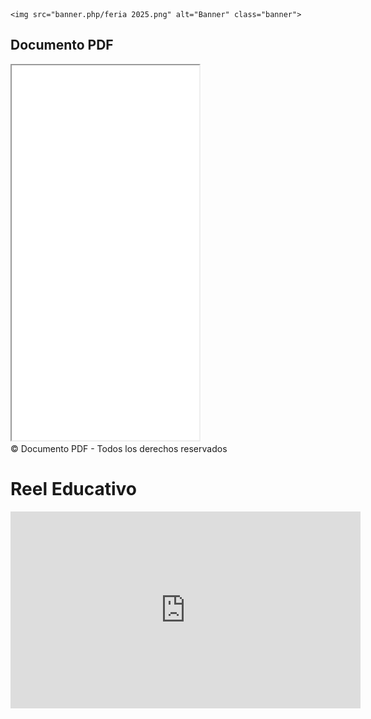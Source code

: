 <!DOCTYPE html>
<head>
    <meta charset="UTF-8">
    <title>Banner con Imagen</title>
    <style>
        .banner {
            width: 50%;
            height: auto;
        }
    </style>
</head>
<body>

    <img src="banner.php/feria 2025.png" alt="Banner" class="banner">

</body>

  <!-- PDF Embebido -->
  <section>
    <h2>Documento PDF</h2>
    <iframe src="mi archivo pdf/feria 2025.pdf" height="600px"></iframe>
    <div class="copyright">© Documento PDF - Todos los derechos reservados</div>
  </section>
  <h1>Reel Educativo</h1>
  <div class="video-container">
    <iframe width="560" height="315"
  src="https://www.youtube.com/embed/0wvHsuV847c"
  title="YouTube video player" frameborder="0"
  allow="accelerometer; autoplay; clipboard-write; encrypted-media; gyroscope; picture-in-picture; web-share"
  allowfullscreen>
</iframe>

